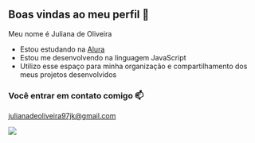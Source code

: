 ## Boas vindas ao meu perfil 💙

Meu nome é Juliana de Oliveira

- Estou estudando na [Alura](https://www.alura.com.br)
- Estou me desenvolvendo na linguagem JavaScript
- Utilizo esse espaço para minha organização e compartilhamento dos meus projetos desenvolvidos

### Você entrar em contato comigo 📫

julianadeoliveira97jk@gmail.com

![](https://media1.tenor.com/m/rv20dFusX-QAAAAC/love.gif)

